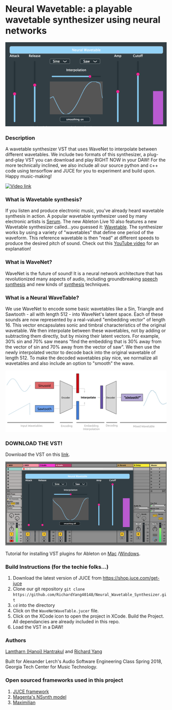 # Neural Wavetable: a playable wavetable synthesizer using neural networks

<img src="./assets/NeuralWavetableSynth.png" max-height="380">

### Description
A wavetable synthesizer VST that uses WaveNet to interpolate between different wavetables. We include two formats of this synthesizer, a plug-and-play VST you can download and play RIGHT NOW in your DAW! For the more technically inclined, we also include all our source python and c++ code using tensorflow and JUCE for you to experiment and build upon. Happy music-making!

[![Video link](https://github.com/RichardYang40148/Neural_Wavetable_Synthesizer/blob/master/assets/Youtube.png)](https://www.youtube.com/watch?v=iKDiE9ARdZ4&feature=youtu.be)

### What is Wavetable synthesis?
If you listen and produce electronic music, you've already heard wavetable synthesis in action. A popular wavetable synthesizer used by many electronic artists is [Serum](https://splice.com/plugins/15493-serum-vst-au-by-xfer-records?utm_source=adwords&utm_medium=paid-search&utm_campaign=acquisition&utm_content=plugins). The new Ableton Live 10 also features a new Wavetable synthesizer called...you guessed it: [Wavetable](https://www.ableton.com/en/packs/wavetable/). The synthesizer works by using a variety of "wavetables" that define one period of the waveform. This reference wavetable is then "read" at different speeds to produce the desired pitch of sound. Check out this [YouTube video](https://www.youtube.com/watch?v=k81hoZODOP0) for an explanation!

### What is WaveNet?
WaveNet is the future of sound! It is a neural network architecture that has revolutionized many aspects of audio, including groundbreaking [speech synthesis](https://deepmind.com/blog/wavenet-generative-model-raw-audio/) and new kinds of [synthesis](https://nsynthsuper.withgoogle.com/) techniques.

### What is a Neural WaveTable?
We use WaveNet to encode some basic wavetables like a Sin, Triangle and Sawtooth - all with length 512 - into WaveNet's latent space. Each of these sounds are now represented by a real-valued "embedding vector" of length 16. This vector encapsulates sonic and timbral characteristics of the original wavetable. We then interpolate between these wavetables, not by adding or subtracting them directly, but by mixing their latent vectors. For example, 30% sin and 70% saw means "find the embedding that is 30% away from the vector of sin and 70% away from the vector of saw". We then use the newly interpolated vector to decode back into the original wavetable of length 512. To make the decoded wavetables play nice, we normalize all wavetables and also include an option to "smooth" the wave.

<img src="./assets/EmbeddingDiagram.png" max-height="340">

### DOWNLOAD THE VST!
Download the VST on this [link](https://drive.google.com/drive/folders/1dmlnyH6X3tHiEGdCnNhbYUAC69F1mCKB?usp=sharing).

<img src="./assets/AbletonNeuralWavetableSynth.png" max-height="250">

Tutorial for installing VST plugins for Ableton on [Mac](https://help.ableton.com/hc/en-us/articles/209068929-Recommendations-for-using-AU-and-VST-plug-ins-on-Mac) /[Windows](https://help.ableton.com/hc/en-us/articles/209071729-Using-VST-plug-ins-on-Windows).

### Build Instructions (for the techie folks...)

1. Download the latest version of JUCE from https://shop.juce.com/get-juce
2. Clone our git repository `git clone https://github.com/RichardYang40148/Neural_Wavetable_Synthesizer.git`
3. `cd` into the directory
4. Click on the `WaveNetWaveTable.jucer` file.
5. Click on the XCode icon to open the project in XCode. Build the Project. All dependancies are already included in this repo. 
6. Load the VST in a DAW!

### Authors 
[Lamtharn (Hanoi) Hantrakul](https://lh-hantrakul.com/) and [Richard Yang](https://richardyang40148.github.io/)

Built for Alexander Lerch's Audio Software Engineering Class Spring 2018, Georgia Tech Center for Music Technology.

### Open sourced frameworks used in this project
1. [JUCE framework](https://juce.com/)
2. [Magenta's NSynth model](https://github.com/tensorflow/magenta)
3. [Maximilian](https://github.com/micknoise/Maximilian) 
